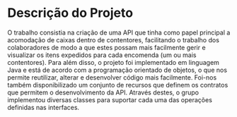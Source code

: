 # Descrição do Projeto
O trabalho consistia na criação de uma API que tinha como papel principal a acomodação de caixas dentro de contentores, facilitando o trabalho dos colaboradores de modo a que estes possam mais facilmente gerir e visualizar os itens expedidos para cada encomenda (um ou mais contentores). Para além disso, o projeto foi implementado em linguagem Java e está de acordo com a programação orientado de objetos, o que nos permite reutilizar, alterar e desenvolver código mais facilmente. Foi-nos também disponibilizado um conjunto de recursos que definem os contratos que permitem o desenvolvimento da API. Através destes, o grupo implementou diversas classes para suportar cada uma das operações definidas nas interfaces.

